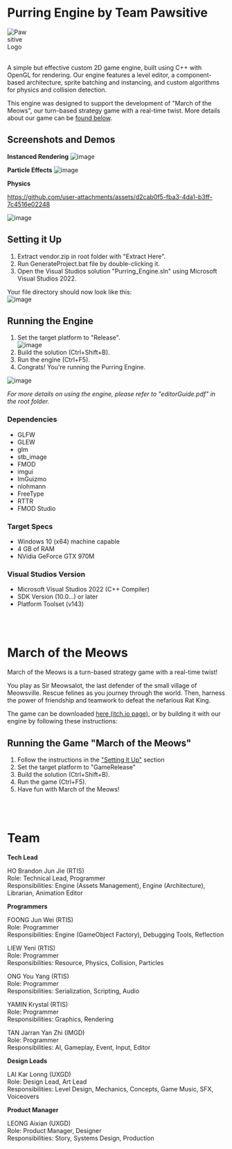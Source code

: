 # Purring Engine by Team Pawsitive
<img align="center" alt="Pawsitive Logo" src="https://github.com/user-attachments/assets/172c8bdc-5be1-4758-88aa-d9dc65cb6fd1" style="max-width:50px;height:auto;"/>
</br>
</br>

A simple but effective custom 2D game engine, built using C++ with OpenGL for rendering.
Our engine features a level editor, a component-based architecture, sprite batching and instancing, and custom algorithms for physics and collision detection.
</br>

This engine was designed to support the development of "March of the Meows", our turn-based strategy game with a real-time twist. More details about our game can be [found below](#March-of-the-Meows).


## Screenshots and Demos

**Instanced Rendering**
![image](https://github.com/user-attachments/assets/df7e2e1b-b94e-4243-96f9-e058bdfc364a)

**Particle Effects**
![image](https://github.com/user-attachments/assets/310e6036-e8f1-4279-9e29-056c92daadd3)

**Physics**

https://github.com/user-attachments/assets/d2cab0f5-fba3-4da1-b3ff-7c4516e02248

![image](https://github.com/user-attachments/assets/c871c821-6dd2-4e83-8577-7e7f400b6298)

## Setting it Up
1. Extract vendor.zip in root folder with "Extract Here".
2. Run GenerateProject.bat file by double-clicking it.
3. Open the Visual Studios solution "Purring_Engine.sln" using Microsoft Visual Studios 2022.

Your file directory should now look like this: </br>
![image](https://github.com/user-attachments/assets/f51675f4-76d0-4c1e-970c-a5ed2f78585b)


## Running the Engine
1. Set the target platform to "Release". </br>
![image](https://github.com/user-attachments/assets/bfb1899d-4750-4322-8169-fe7bca357af2)
2. Build the solution (Ctrl+Shift+B).
3. Run the engine (Ctrl+F5).
4. Congrats! You're running the Purring Engine.

![image](https://github.com/user-attachments/assets/2d7d97f8-050d-4e46-a2e0-43681f543806)

_For more details on using the engine, please refer to "editorGuide.pdf" in the root folder._

### Dependencies
- GLFW 
- GLEW 
- glm
- stb_image
- FMOD     
- imgui    
- ImGuizmo 
- nlohmann 
- FreeType 
- RTTR     
- FMOD Studio

### Target Specs
- Windows 10 (x64) machine capable
- 4 GB of RAM
- NVidia GeForce GTX 970M

### Visual Studios Version
- Microsoft Visual Studios 2022 (C++ Compiler)
- SDK Version (10.0…) or later
- Platform Toolset (v143)

</br></br>

# March of the Meows
March of the Meows is a turn-based strategy game with a real-time twist! 

You play as Sir Meowsalot, the last defender of the small village of Meowsville. Rescue felines as you journey through the world. Then, harness the power of friendship and teamwork to defeat the nefarious Rat King.

The game can be downloaded [here (itch.io page)](), or by building it with our engine by following these instructions:

## Running the Game "March of the Meows"
1. Follow the instructions in the ["Setting it Up"](#Setting-it-Up) section 
2. Set the target platform to "GameRelease"
3. Build the solution (Ctrl+Shift+B).
4. Run the game (Ctrl+F5).
5. Have fun with March of the Meows!

</br></br>

# Team
**Tech Lead**

HO Brandon Jun Jie (RTIS) </br>
Role: Technical Lead, Programmer </br>
Responsibilities: Engine (Assets Management), Engine (Architecture), Librarian, Animation Editor </br>

**Programmers**

FOONG Jun Wei (RTIS) </br>
Role: Programmer </br>
Responsibilities: Engine (GameObject Factory), Debugging Tools, Reflection </br>

LIEW Yeni (RTIS) </br>
Role: Programmer </br>
Responsibilities: Resource, Physics, Collision, Particles </br>

ONG You Yang (RTIS) </br>
Role: Programmer </br>
Responsibilities: Serialization, Scripting, Audio </br>

YAMIN Krystal (RTIS) </br>
Role: Programmer </br>
Responsibilities: Graphics, Rendering </br>

TAN Jarran Yan Zhi (IMGD) </br>
Role: Programmer </br>
Responsibilities: AI, Gameplay, Event, Input, Editor </br>

**Design Leads**

LAI Kar Lonng (UXGD) </br>
Role: Design Lead, Art Lead </br>
Responsibilities: Level Design, Mechanics, Concepts, Game Music, SFX, Voiceovers </br>

**Product Manager**

LEONG Aixian (UXGD) </br>
Role: Product Manager, Designer </br>
Responsibilities: Story, Systems Design, Production </br>

